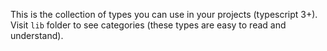 This is the collection of types you can use in your projects (typescript 3+). Visit `lib` folder to see categories (these types are easy to read and understand).
